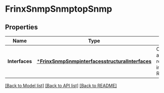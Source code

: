 # FrinxSnmpSnmptopSnmp

## Properties
Name | Type | Description | Notes
------------ | ------------- | ------------- | -------------
**Interfaces** | [***FrinxSnmpSnmpinterfacesstructuralInterfaces**](frinx.snmp.snmpinterfacesstructural.Interfaces.md) | Optional[Configuration and operational state relating SNMP on interfaces.] REF:Optional.empty | [optional] [default to null]

[[Back to Model list]](../README.md#documentation-for-models) [[Back to API list]](../README.md#documentation-for-api-endpoints) [[Back to README]](../README.md)


